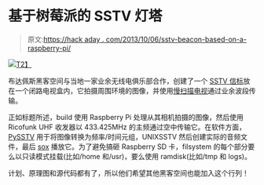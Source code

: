 # 基于树莓派的 SSTV 灯塔

> 原文:[https://hack aday . com/2013/10/06/sstv-beacon-based-on-a-raspberry-pi/](https://hackaday.com/2013/10/06/sstv-beacon-based-on-a-raspberry-pi/)

[![](../Images/8d562eae52859559f6a27fe557f194fb.png)T2】](http://hackaday.com/wp-content/uploads/2013/10/img_20130710_203436.jpg)

布达佩斯黑客空间与当地一家业余无线电俱乐部合作，创建了一个 [SSTV 信标](http://hsbp.org/rpi-sstv)放在一个闭路电视盒内，它拍摄周围环境的图像，并使用[慢扫描电视](https://en.wikipedia.org/wiki/Slow-scan_television)通过业余波段传输。

正如标题所述，build 使用 Raspberry Pi 处理从其相机拍摄的图像，然后使用 Ricofunk UHF 收发器以 433.425MHz 的主频通过空中传输它。在软件方面， [PySSTV](https://pypi.python.org/pypi/PySSTV) 用于将图像转换为频率/时间元组，UNIXSSTV 然后创建实际的音频文件，最后 [sox](http://sox.sourceforge.net/) 播放它。为了避免搞砸 Raspberry SD 卡，filsystem 的每个部分要么以只读模式挂载(比如/home 和/usr)，要么使用 ramdisk(比如/tmp 和 logs)。

计划、原理图和源代码都有了，所以他们希望其他黑客空间也能加入这个行列！